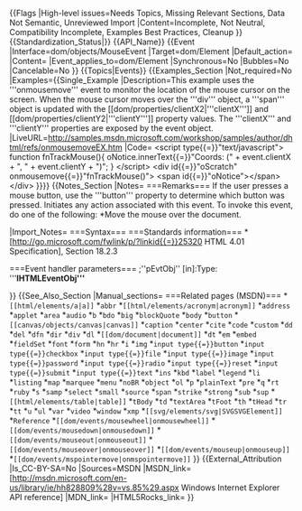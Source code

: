 {{Flags
|High-level issues=Needs Topics, Missing Relevant Sections, Data Not Semantic, Unreviewed Import
|Content=Incomplete, Not Neutral, Compatibility Incomplete, Examples Best Practices, Cleanup
}}
{{Standardization_Status|}}
{{API_Name}}
{{Event
|Interface=dom/objects/MouseEvent
|Target=dom/Element
|Default_action=
|Content=
|Event_applies_to=dom/Element
|Synchronous=No
|Bubbles=No
|Cancelable=No
}}
{{Topics|Events}}
{{Examples_Section
|Not_required=No
|Examples={{Single_Example
|Description=This example uses the '''onmousemove''' event to monitor the location of the mouse cursor on the screen. When the mouse cursor moves over the '''div''' object, a '''span''' object is updated with the [[dom/properties/clientX2|'''clientX''']] and [[dom/properties/clientY2|'''clientY''']] property values. The '''clientX''' and '''clientY''' properties are exposed by the event object.
|LiveURL=http://samples.msdn.microsoft.com/workshop/samples/author/dhtml/refs/onmousemoveEX.htm
|Code=
&lt;script type{{=}}"text/javascript"&gt;
function fnTrackMouse(){
   oNotice.innerText{{=}}"Coords: (" + event.clientX + ", 
      " + event.clientY + ")";
}
&lt;/script&gt;
&lt;div id{{=}}"oScratch" onmousemove{{=}}"fnTrackMouse()"&gt;
  &lt;span id{{=}}"oNotice"&gt;&lt;/span&gt;
&lt;/div&gt;
}}}}
{{Notes_Section
|Notes=
===Remarks===
If the user presses a mouse button, use the '''button''' property to determine which button was pressed.
Initiates any action associated with this event.
To invoke this event, do one of the following:
*Move the mouse over the document.

|Import_Notes=
===Syntax===
===Standards information===
*[http://go.microsoft.com/fwlink/p/?linkid{{=}}25320 HTML 4.01 Specification], Section 18.2.3


===Event handler parameters===
;''pEvtObj'' [in]:Type: '''<b>IHTMLEventObj'''</b>

}}
{{See_Also_Section
|Manual_sections=
===Related pages (MSDN)===
*<code>[[html/elements/a|a]]</code>
*<code>abbr</code>
*<code>[[html/elements/acronym|acronym]]</code>
*<code>address</code>
*<code>applet</code>
*<code>area</code>
*<code>audio</code>
*<code>b</code>
*<code>bdo</code>
*<code>big</code>
*<code>blockQuote</code>
*<code>body</code>
*<code>button</code>
*<code>[[canvas/objects/canvas|canvas]]</code>
*<code>caption</code>
*<code>center</code>
*<code>cite</code>
*<code>code</code>
*<code>custom</code>
*<code>dd</code>
*<code>del</code>
*<code>dfn</code>
*<code>dir</code>
*<code>div</code>
*<code>dl</code>
*<code>[[dom/document|document]]</code>
*<code>dt</code>
*<code>em</code>
*<code>embed</code>
*<code>fieldSet</code>
*<code>font</code>
*<code>form</code>
*<code>hn</code>
*<code>hr</code>
*<code>i</code>
*<code>img</code>
*<code>input type{{=}}button</code>
*<code>input type{{=}}checkbox</code>
*<code>input type{{=}}file</code>
*<code>input type{{=}}image</code>
*<code>input type{{=}}password</code>
*<code>input type{{=}}radio</code>
*<code>input type{{=}}reset</code>
*<code>input type{{=}}submit</code>
*<code>input type{{=}}text</code>
*<code>ins</code>
*<code>kbd</code>
*<code>label</code>
*<code>legend</code>
*<code>li</code>
*<code>listing</code>
*<code>map</code>
*<code>marquee</code>
*<code>menu</code>
*<code>noBR</code>
*<code>object</code>
*<code>ol</code>
*<code>p</code>
*<code>plainText</code>
*<code>pre</code>
*<code>q</code>
*<code>rt</code>
*<code>ruby</code>
*<code>s</code>
*<code>samp</code>
*<code>select</code>
*<code>small</code>
*<code>source</code>
*<code>span</code>
*<code>strike</code>
*<code>strong</code>
*<code>sub</code>
*<code>sup</code>
*<code>[[html/elements/table|table]]</code>
*<code>tBody</code>
*<code>td</code>
*<code>textArea</code>
*<code>tFoot</code>
*<code>th</code>
*<code>tHead</code>
*<code>tr</code>
*<code>tt</code>
*<code>u</code>
*<code>ul</code>
*<code>var</code>
*<code>video</code>
*<code>window</code>
*<code>xmp</code>
*<code>[[svg/elements/svg|SVGSVGElement]]</code>
*<code>Reference</code>
*<code>[[dom/events/mousewheel|onmousewheel]]</code>
*<code>[[dom/events/mousedown|onmousedown]]</code>
*<code>[[dom/events/mouseout|onmouseout]]</code>
*<code>[[dom/events/mouseover|onmouseover]]</code>
*<code>[[dom/events/mouseup|onmouseup]]</code>
*<code>[[dom/events/mspointermove|onmspointermove]]</code>
}}
{{External_Attribution
|Is_CC-BY-SA=No
|Sources=MSDN
|MSDN_link=[http://msdn.microsoft.com/en-us/library/ie/hh828809%28v=vs.85%29.aspx Windows Internet Explorer API reference]
|MDN_link=
|HTML5Rocks_link=
}}